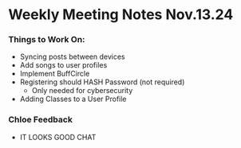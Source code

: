 # Weekly Meeting Notes Nov.13.24

### Things to Work On:

- Syncing posts between devices
- Add songs to user profiles
- Implement BuffCircle
- Registering should HASH Password (not required)
   - Only needed for cybersecurity
- Adding Classes to a User Profile

### Chloe Feedback

- IT LOOKS GOOD CHAT

